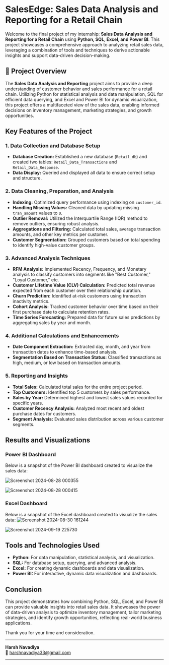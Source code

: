 
# **SalesEdge: Sales Data Analysis and Reporting for a Retail Chain**

Welcome to the final project of my internship: **Sales Data Analysis and Reporting for a Retail Chain** using **Python, SQL, Excel, and Power BI**. This project showcases a comprehensive approach to analyzing retail sales data, leveraging a combination of tools and techniques to derive actionable insights and support data-driven decision-making.

## 🌟 **Project Overview**
The **Sales Data Analysis and Reporting** project aims to provide a deep understanding of customer behavior and sales performance for a retail chain. Utilizing Python for statistical analysis and data manipulation, SQL for efficient data querying, and Excel and Power BI for dynamic visualization, this project offers a multifaceted view of the sales data, enabling informed decisions on inventory management, marketing strategies, and growth opportunities.

## **Key Features of the Project**

### **1. Data Collection and Database Setup**
- **Database Creation:** Established a new database (`Retail_db`) and created two tables: `Retail_Data_Transactions` and `Retail_Data_Response`.
- **Data Display:** Queried and displayed all data to ensure correct setup and structure.

### **2. Data Cleaning, Preparation, and Analysis**
- **Indexing:** Optimized query performance using indexing on `customer_id`.
- **Handling Missing Values:** Cleaned data by updating missing `tran_amount` values to `0`.
- **Outlier Removal:** Utilized the Interquartile Range (IQR) method to remove outliers, ensuring robust analysis.
- **Aggregations and Filtering:** Calculated total sales, average transaction amounts, and other key metrics per customer.
- **Customer Segmentation:** Grouped customers based on total spending to identify high-value customer groups.

### **3. Advanced Analysis Techniques**
- **RFM Analysis:** Implemented Recency, Frequency, and Monetary analysis to classify customers into segments like "Best Customer," "Loyal Customer," etc.
- **Customer Lifetime Value (CLV) Calculation:** Predicted total revenue expected from each customer over their relationship duration.
- **Churn Prediction:** Identified at-risk customers using transaction inactivity metrics.
- **Cohort Analysis:** Tracked customer behavior over time based on their first purchase date to calculate retention rates.
- **Time Series Forecasting:** Prepared data for future sales predictions by aggregating sales by year and month.

### **4. Additional Calculations and Enhancements**
- **Date Component Extraction:** Extracted day, month, and year from transaction dates to enhance time-based analysis.
- **Segmentation Based on Transaction Status:** Classified transactions as high, medium, or low based on transaction amounts.

### **5. Reporting and Insights**
- **Total Sales:** Calculated total sales for the entire project period.
- **Top Customers:** Identified top 5 customers by sales performance.
- **Sales by Year:** Determined highest and lowest sales values recorded for specific years.
- **Customer Recency Analysis:** Analyzed most recent and oldest purchase dates for customers.
- **Segment Analysis:** Evaluated sales distribution across various customer segments.

## **Results and Visualizations**

### **Power BI Dashboard**
Below is a snapshot of the Power BI dashboard created to visualize the sales data:

![Screenshot 2024-08-28 000355](https://github.com/user-attachments/assets/1f381293-1e75-48e0-8b27-11c3727fbfb1)

![Screenshot 2024-08-28 000415](https://github.com/user-attachments/assets/59cf7209-a23e-4864-a808-c76c86c80a52)


### **Excel Dashboard**
Below is a snapshot of the Excel dashboard created to visualize the sales data:
![Screenshot 2024-08-30 161244](https://github.com/user-attachments/assets/b7f4549e-2514-4dff-84d4-e06022568ed3)

![Screenshot 2024-09-19 225730](https://github.com/user-attachments/assets/8e3cd63f-b05a-4c5c-ae00-49798af65c52)



## **Tools and Technologies Used**
- **Python:** For data manipulation, statistical analysis, and visualization.
- **SQL:** For database setup, querying, and advanced analysis.
- **Excel:** For creating dynamic dashboards and data visualization.
- **Power BI:** For interactive, dynamic data visualization and dashboards.

## **Conclusion**
This project demonstrates how combining Python, SQL, Excel, and Power BI can provide valuable insights into retail sales data. It showcases the power of data-driven analysis to optimize inventory management, tailor marketing strategies, and identify growth opportunities, reflecting real-world business applications.

Thank you for your time and consideration.

---

**Harsh Navadiya**  
📧 harshnavadiya33@gmail.com

---
